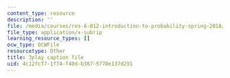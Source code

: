 ```yaml
---
content_type: resource
description: ''
file: /media/courses/res-6-012-introduction-to-probability-spring-2018/4c12fcf71f74f40db3675770e137d291_jPB9zI8F7rE.srt
file_type: application/x-subrip
learning_resource_types: []
ocw_type: OCWFile
resourcetype: Other
title: 3play caption file
uid: 4c12fcf7-1f74-f40d-b367-5770e137d291
---
```


